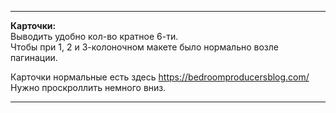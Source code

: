 ---

**Карточки:**  
Выводить удобно кол-во кратное 6-ти.  
Чтобы при 1, 2 и 3-колоночном макете было нормально возле пагинации.  
  
Карточки нормальные есть здесь https://bedroomproducersblog.com/  
Нужно проскроллить немного вниз.

---